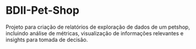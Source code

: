 # BDII-Pet-Shop
Projeto para criação de relatórios de exploração de dados de um petshop, incluindo análise de métricas, visualização de informações relevantes e insights para tomada de decisão.
